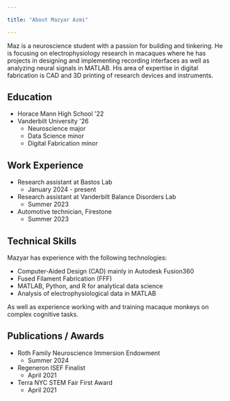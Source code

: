 ```yaml
---

title: "About Mazyar Azmi"

---
```


Maz is a neuroscience student with a passion for building and tinkering. He is focusing on electrophysiology research in macaques where he has projects in designing and implementing recording interfaces as well as analyzing neural signals in MATLAB. His area of expertise in digital fabrication is CAD and 3D printing of research devices and instruments.

## Education

* Horace Mann High School '22
* Vanderbilt University '26
  * Neuroscience major
  * Data Science minor
  * Digital Fabrication minor
 
## Work Experience

* Research assistant at Bastos Lab
  * January 2024 - present
* Research assistant at Vanderbilt Balance Disorders Lab
  * Summer 2023
* Automotive technician, Firestone
  * Summer 2023

## Technical Skills

Mazyar has experience with the following technologies:

* Computer-Aided Design (CAD) mainly in Autodesk Fusion360
* Fused Filament Fabrication (FFF)
* MATLAB, Python, and R for analytical data science
* Analysis of electrophysiological data in MATLAB

As well as experience working with and training macaque monkeys on complex cognitive tasks.

## Publications / Awards

* Roth Family Neuroscience Immersion Endowment
  * Summer 2024
* Regeneron ISEF Finalist
  * April 2021
* Terra NYC STEM Fair First Award
  * April 2021
